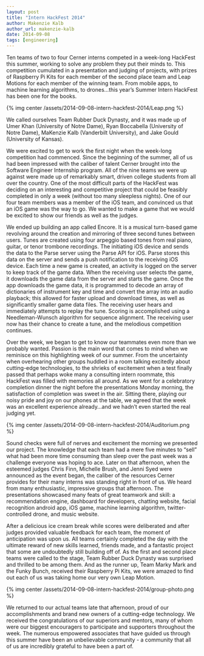 ```yaml
---
layout: post
title: "Intern HackFest 2014"
author: Makenzie Kalb
author_url: makenzie-kalb
date: 2014-09-08
tags: [engineering]
---
```


Ten teams of two to four Cerner interns competed in a week-long HackFest this summer, working to solve any problem they put their minds to. This competition cumulated in a presentation and judging of projects, with prizes of Raspberry Pi Kits for each member of the second place team and Leap Motions for each member of the winning team. From mobile apps, to machine learning algorithms, to drones…this year’s Summer Intern HackFest has been one for the books.

{% img center /assets/2014-09-08-intern-hackfest-2014/Leap.png %}

We called ourselves Team Rubber Duck Dynasty, and it was made up of Umer Khan (University of Notre Dame), Ryan Boccabella (University of Notre Dame), MaKenzie Kalb (Vanderbilt University), and Jake Gould (University of Kansas).

We were excited to get to work the first night when the week-long competition had commenced. Since the beginning of the summer, all of us had been impressed with the caliber of talent Cerner brought into the Software Engineer Internship program. All of the nine teams we were up against were made up of remarkably smart, driven college students from all over the country. One of the most difficult parts of the HackFest was deciding on an interesting and competitive project that could be feasibly completed in only a week (without too many sleepless nights). One of our four team members was a member of the iOS team, and convinced us that an iOS game was the way to go. We wanted to make a game that we would be excited to show our friends as well as the judges.

We ended up building an app called Encore. It is a musical turn-based game revolving around the creation and mirroring of three second tunes between users. Tunes are created using four arpeggio based tones from real piano, guitar, or tenor trombone recordings. The initiating iOS device and sends the data to the Parse server using the Parse API for iOS. Parse stores this data on the server and sends a push notification to the receiving iOS device. Each time a new game is created, an activity is logged on the server to keep track of the game data.  When the receiving user selects the game, it downloads the game data from the server and starts the game. Once the app downloads the game data, it is programmed to decode an array of dictionaries of instrument key and time and convert the array into an audio playback; this allowed for faster upload and download times, as well as significantly smaller game data files. The receiving user hears and immediately attempts to replay the tune. Scoring is accomplished using a Needleman-Wunsch algorithm for sequence alignment. The receiving user now has their chance to create a tune, and the melodious competition continues.

Over the week, we began to get to know our teammates even more than we probably wanted. Passion is the main word that comes to mind when we reminisce on this highlighting week of our summer. From the uncertainty when overhearing other groups huddled in a room talking excitedly about cutting-edge technologies, to the shrieks of excitement when a test finally passed that perhaps woke many a consulting intern roommate, this HackFest was filled with memories all around. As we went for a celebratory completion dinner the night before the presentations Monday morning, the satisfaction of completion was sweet in the air. Sitting there, playing our noisy pride and joy on our phones at the table, we agreed that the week was an excellent experience already…and we hadn’t even started the real judging yet.

{% img center /assets/2014-09-08-intern-hackfest-2014/Auditorium.png %}

Sound checks were full of nerves and excitement the morning we presented our project. The knowledge that each team had a mere five minutes to “sell” what had been more time consuming than sleep over the past week was a challenge everyone was hoping to ace. Later on that afternoon, when the esteemed judges Chris Finn, Michelle Brush, and Jenni Syed were announced as the event began, the caliber of the resources Cerner provides for their many interns was standing right in front of us. We heard from many enthusiastic, impressive groups that afternoon. The presentations showcased many feats of great teamwork and skill: a recommendation engine, dashboard for developers, chatting website, facial recognition android app, iOS game, machine learning algorithm, twitter-controlled drone, and music website.

After a delicious ice cream break while scores were deliberated and after judges provided valuable feedback for each team, the moment of anticipation was upon us. All teams certainly completed the day with the ultimate reward of new skills learned, friends made, and a fantastic project that some are undoubtedly still building off of. As the first and second place teams were called to the stage, Team Rubber Duck Dynasty was surprised and thrilled to be among them. And as the runner up, Team Marky Mark and the Funky Bunch, received their Raspberry Pi Kits, we were amazed to find out each of us was taking home our very own Leap Motion.

{% img center /assets/2014-09-08-intern-hackfest-2014/group-photo.png %}

We returned to our actual teams late that afternoon, proud of our accomplishments and brand new owners of a cutting-edge technology. We received the congratulations of our superiors and mentors, many of whom were our biggest encouragers to participate and supporters throughout the week. The numerous empowered associates that have guided us through this summer have been an unbelievable community - a community that all of us are incredibly grateful to have been a part of.
